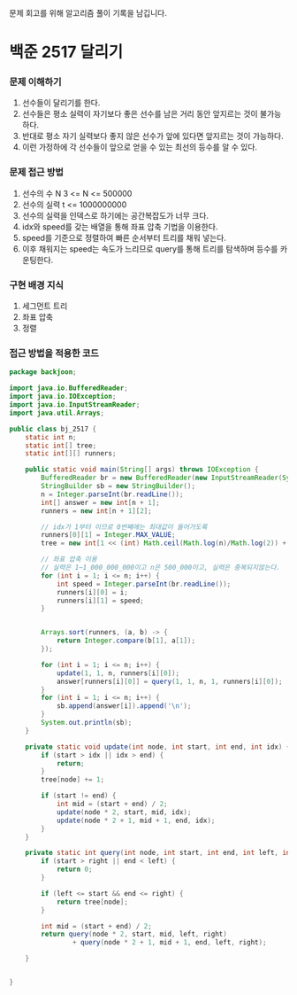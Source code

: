 문제 회고를 위해 알고리즘 풀이 기록을 남깁니다.

# 백준 2517 달리기


### 문제 이해하기
1. 선수들이 달리기를 한다.
2. 선수들은 평소 실력이 자기보다 좋은 선수를 남은 거리 동안 앞지르는 것이 불가능하다.
3. 반대로 평소 자기 실력보다 좋지 않은 선수가 앞에 있다면 앞지르는 것이 가능하다.
4. 이런 가정하에 각 선수들이 앞으로 얻을 수 있는 최선의 등수를 알 수 있다.

### 문제 접근 방법
1. 선수의 수 N 3 <= N <= 500000
2. 선수의 실력 t <= 1000000000
3. 선수의 실력을 인덱스로 하기에는 공간복잡도가 너무 크다.
4. idx와 speed를 갖는 배열을 통해 좌표 압축 기법을 이용한다.
5. speed를 기준으로 정렬하여 빠른 순서부터 트리를 채워 넣는다.
6. 이후 채워지는 speed는 속도가 느리므로 query를 통해 트리를 탐색하며 등수를 카운팅한다. 

### 구현 배경 지식
1. 세그먼트 트리
2. 좌표 압축
3. 정렬


### 접근 방법을 적용한 코드
```java
package backjoon;

import java.io.BufferedReader;
import java.io.IOException;
import java.io.InputStreamReader;
import java.util.Arrays;

public class bj_2517 {
    static int n;
    static int[] tree;
    static int[][] runners;

    public static void main(String[] args) throws IOException {
        BufferedReader br = new BufferedReader(new InputStreamReader(System.in));
        StringBuilder sb = new StringBuilder();
        n = Integer.parseInt(br.readLine());
        int[] answer = new int[n + 1];
        runners = new int[n + 1][2];

        // idx가 1부터 이므로 0번째에는 최대값이 들어가도록
        runners[0][1] = Integer.MAX_VALUE;
        tree = new int[1 << (int) Math.ceil(Math.log(n)/Math.log(2)) + 1];

        // 좌표 압축 이용
        // 실력은 1~1_000_000_000이고 n은 500_000이고, 실력은 중복되지않는다.
        for (int i = 1; i <= n; i++) {
            int speed = Integer.parseInt(br.readLine());
            runners[i][0] = i;
            runners[i][1] = speed;
        }


        Arrays.sort(runners, (a, b) -> {
            return Integer.compare(b[1], a[1]);
        });

        for (int i = 1; i <= n; i++) {
            update(1, 1, n, runners[i][0]);
            answer[runners[i][0]] = query(1, 1, n, 1, runners[i][0]);
        }
        for (int i = 1; i <= n; i++) {
            sb.append(answer[i]).append('\n');
        }
        System.out.println(sb);
    }

    private static void update(int node, int start, int end, int idx) {
        if (start > idx || idx > end) {
            return;
        }
        tree[node] += 1;

        if (start != end) {
            int mid = (start + end) / 2;
            update(node * 2, start, mid, idx);
            update(node * 2 + 1, mid + 1, end, idx);
        }
    }

    private static int query(int node, int start, int end, int left, int right) {
        if (start > right || end < left) {
            return 0;
        }

        if (left <= start && end <= right) {
            return tree[node];
        }

        int mid = (start + end) / 2;
        return query(node * 2, start, mid, left, right)
                + query(node * 2 + 1, mid + 1, end, left, right);

    }


}

```
